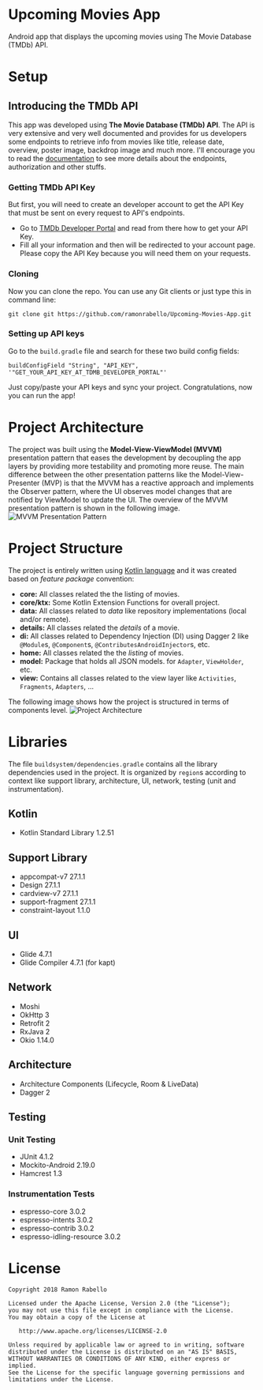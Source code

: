 # Upcoming Movies App

Android app that displays the upcoming movies using The Movie Database (TMDb) API. 

# Setup

## Introducing the TMDb API
This app was developed using __The Movie Database (TMDb) API__. The API is very extensive and very well documented and
provides for us developers some endpoints to retrieve info from movies like title, release date, overview, poster image,
backdrop image and much more. I'll encourage you to read the [documentation](https://developers.themoviedb.org/) to see more details
about the endpoints, authorization and other stuffs.
### Getting TMDb API Key
But first, you will need to create an developer account to get the API Key
that must be sent on every request to API's endpoints.
- Go to [TMDb Developer Portal](https://developers.themoviedb.org/) and read from there
how to get your API Key.
- Fill all your information and then will be redirected to your account page. Please copy the
API Key because you will need them on your requests.
### Cloning
Now you can clone the repo. You can use any Git clients or just type this in command line:

    git clone git https://github.com/ramonrabello/Upcoming-Movies-App.git

### Setting up API keys
Go to the `build.gradle` file and search for these two build config fields:

    buildConfigField "String", "API_KEY", '"GET_YOUR_API_KEY_AT_TDMB_DEVELOPER_PORTAL"'
   

Just copy/paste your API keys and sync your project. Congratulations, now you can run the app!

# Project Architecture

The project was built using the __Model-View-ViewModel (MVVM)__ presentation pattern that eases
the development by decoupling the app layers by providing more testability and promoting more
reuse. The main difference between the other presentation patterns like the Model-View-Presenter (MVP) is that the MVVM has a reactive approach and
implements the Observer pattern, where the UI observes model changes that are notified by ViewModel
to update the UI. The overview of the MVVM presentation pattern is shown in the following image.
![MVVM Presentation Pattern](https://github.com/ramonrabello/Marvel-Favorite-Hero-App/blob/master/screenshots/mvvm-architecture.png)

# Project Structure
The project is entirely written using [Kotlin language](https://kotlinlang.org) and it was created based on _feature package_ convention:
- __core:__ All classes related the the listing of movies.
- __core/ktx:__ Some Kotlin Extension Functions for overall project.
- __data:__ All classes related to _data_ like repository implementations (local and/or remote).
- __details:__ All classes related the _details_ of a movie.
- __di:__ All classes related to Dependency Injection (DI) using Dagger 2 like `@Module`s, `@Component`s, `@ContributesAndroidInjector`s, etc.
- __home:__ All classes related the the _listing_ of movies.
- __model:__ Package that holds all JSON models. 
for `Adapter`, `ViewHolder`, etc.
- __view:__ Contains all classes related to the view layer like 
`Activities`, `Fragments`, `Adapters`, ...

The following image shows how the project is structured in terms of components level.
![Project Architecture](https://github.com/ramonrabello/Marvel-Favorite-Hero-App/blob/master/screenshots/arch-components-architecture.png)

# Libraries

The file `buildsystem/dependencies.gradle` contains all the library dependencies used
in the project. It is organized by `region`s according to context like support library,
architecture, UI, network, testing (unit and instrumentation).

## Kotlin
- Kotlin Standard Library 1.2.51

## Support Library 
- appcompat-v7 27.1.1
- Design 27.1.1
- cardview-v7 27.1.1
- support-fragment 27.1.1
- constraint-layout 1.1.0

## UI
- Glide 4.7.1
- Glide Compiler 4.7.1 (for kapt)

## Network
- Moshi
- OkHttp 3
- Retrofit 2
- RxJava 2
- Okio 1.14.0

## Architecture
- Architecture Components (Lifecycle, Room & LiveData) 
- Dagger 2
## Testing
### Unit Testing
- JUnit 4.1.2
- Mockito-Android 2.19.0
- Hamcrest 1.3
### Instrumentation Tests
- espresso-core 3.0.2
- espresso-intents 3.0.2
- espresso-contrib 3.0.2
- espresso-idling-resource 3.0.2

# License
    Copyright 2018 Ramon Rabello
    
    Licensed under the Apache License, Version 2.0 (the "License");
    you may not use this file except in compliance with the License.
    You may obtain a copy of the License at
    
       http://www.apache.org/licenses/LICENSE-2.0
    
    Unless required by applicable law or agreed to in writing, software
    distributed under the License is distributed on an "AS IS" BASIS,
    WITHOUT WARRANTIES OR CONDITIONS OF ANY KIND, either express or implied.
    See the License for the specific language governing permissions and
    limitations under the License.